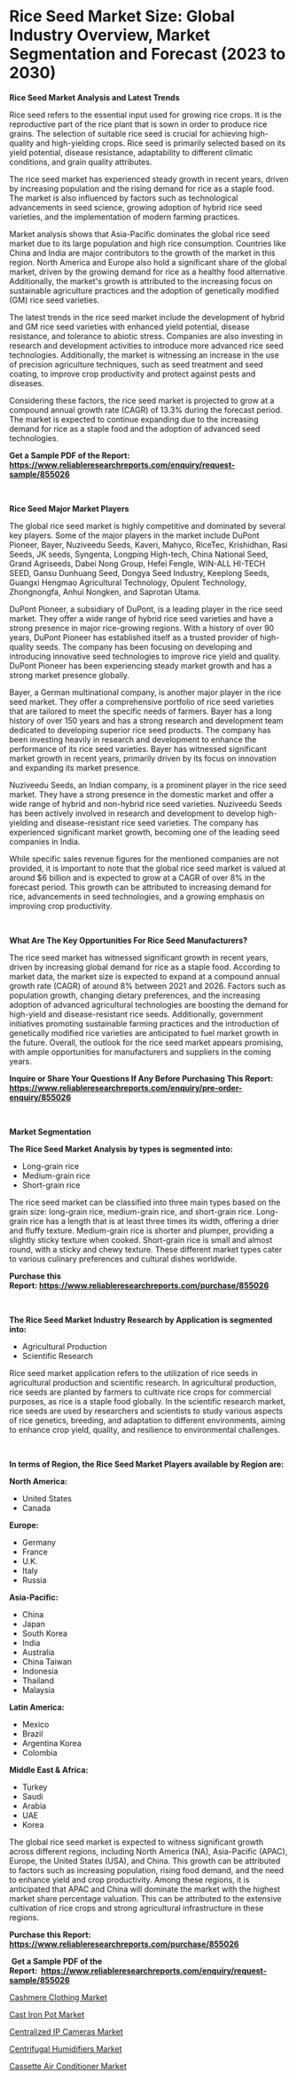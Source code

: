 <p><h1>Rice Seed Market Size: Global Industry Overview, Market Segmentation and Forecast (2023 to 2030)</h1></p><p><strong>Rice Seed Market Analysis and Latest Trends</strong></p>
<p><p>Rice seed refers to the essential input used for growing rice crops. It is the reproductive part of the rice plant that is sown in order to produce rice grains. The selection of suitable rice seed is crucial for achieving high-quality and high-yielding crops. Rice seed is primarily selected based on its yield potential, disease resistance, adaptability to different climatic conditions, and grain quality attributes.</p><p>The rice seed market has experienced steady growth in recent years, driven by increasing population and the rising demand for rice as a staple food. The market is also influenced by factors such as technological advancements in seed science, growing adoption of hybrid rice seed varieties, and the implementation of modern farming practices.</p><p>Market analysis shows that Asia-Pacific dominates the global rice seed market due to its large population and high rice consumption. Countries like China and India are major contributors to the growth of the market in this region. North America and Europe also hold a significant share of the global market, driven by the growing demand for rice as a healthy food alternative. Additionally, the market's growth is attributed to the increasing focus on sustainable agriculture practices and the adoption of genetically modified (GM) rice seed varieties.</p><p>The latest trends in the rice seed market include the development of hybrid and GM rice seed varieties with enhanced yield potential, disease resistance, and tolerance to abiotic stress. Companies are also investing in research and development activities to introduce more advanced rice seed technologies. Additionally, the market is witnessing an increase in the use of precision agriculture techniques, such as seed treatment and seed coating, to improve crop productivity and protect against pests and diseases.</p><p>Considering these factors, the rice seed market is projected to grow at a compound annual growth rate (CAGR) of 13.3% during the forecast period. The market is expected to continue expanding due to the increasing demand for rice as a staple food and the adoption of advanced seed technologies.</p></p>
<p><strong>Get a Sample PDF of the Report:&nbsp; <a href="https://www.reliableresearchreports.com/enquiry/request-sample/855026">https://www.reliableresearchreports.com/enquiry/request-sample/855026</a></strong></p>
<p>&nbsp;</p>
<p><strong>Rice Seed Major Market Players</strong></p>
<p><p>The global rice seed market is highly competitive and dominated by several key players. Some of the major players in the market include DuPont Pioneer, Bayer, Nuziveedu Seeds, Kaveri, Mahyco, RiceTec, Krishidhan, Rasi Seeds, JK seeds, Syngenta, Longping High-tech, China National Seed, Grand Agriseeds, Dabei Nong Group, Hefei Fengle, WIN-ALL HI-TECH SEED, Gansu Dunhuang Seed, Dongya Seed Industry, Keeplong Seeds, Guangxi Hengmao Agricultural Technology, Opulent Technology, Zhongnongfa, Anhui Nongken, and Saprotan Utama.</p><p>DuPont Pioneer, a subsidiary of DuPont, is a leading player in the rice seed market. They offer a wide range of hybrid rice seed varieties and have a strong presence in major rice-growing regions. With a history of over 90 years, DuPont Pioneer has established itself as a trusted provider of high-quality seeds. The company has been focusing on developing and introducing innovative seed technologies to improve rice yield and quality. DuPont Pioneer has been experiencing steady market growth and has a strong market presence globally.</p><p>Bayer, a German multinational company, is another major player in the rice seed market. They offer a comprehensive portfolio of rice seed varieties that are tailored to meet the specific needs of farmers. Bayer has a long history of over 150 years and has a strong research and development team dedicated to developing superior rice seed products. The company has been investing heavily in research and development to enhance the performance of its rice seed varieties. Bayer has witnessed significant market growth in recent years, primarily driven by its focus on innovation and expanding its market presence.</p><p>Nuziveedu Seeds, an Indian company, is a prominent player in the rice seed market. They have a strong presence in the domestic market and offer a wide range of hybrid and non-hybrid rice seed varieties. Nuziveedu Seeds has been actively involved in research and development to develop high-yielding and disease-resistant rice seed varieties. The company has experienced significant market growth, becoming one of the leading seed companies in India.</p><p>While specific sales revenue figures for the mentioned companies are not provided, it is important to note that the global rice seed market is valued at around $6 billion and is expected to grow at a CAGR of over 8% in the forecast period. This growth can be attributed to increasing demand for rice, advancements in seed technologies, and a growing emphasis on improving crop productivity.</p></p>
<p>&nbsp;</p>
<p><strong>What Are The Key Opportunities For Rice Seed Manufacturers?</strong></p>
<p><p>The rice seed market has witnessed significant growth in recent years, driven by increasing global demand for rice as a staple food. According to market data, the market size is expected to expand at a compound annual growth rate (CAGR) of around 8% between 2021 and 2026. Factors such as population growth, changing dietary preferences, and the increasing adoption of advanced agricultural technologies are boosting the demand for high-yield and disease-resistant rice seeds. Additionally, government initiatives promoting sustainable farming practices and the introduction of genetically modified rice varieties are anticipated to fuel market growth in the future. Overall, the outlook for the rice seed market appears promising, with ample opportunities for manufacturers and suppliers in the coming years.</p></p>
<p><strong>Inquire or Share Your Questions If Any Before Purchasing This Report: <a href="https://www.reliableresearchreports.com/enquiry/pre-order-enquiry/855026">https://www.reliableresearchreports.com/enquiry/pre-order-enquiry/855026</a></strong></p>
<p>&nbsp;</p>
<p><strong>Market Segmentation</strong></p>
<p><strong>The Rice Seed Market Analysis by types is segmented into:</strong></p>
<p><ul><li>Long-grain rice</li><li>Medium-grain rice</li><li>Short-grain rice</li></ul></p>
<p><p>The rice seed market can be classified into three main types based on the grain size: long-grain rice, medium-grain rice, and short-grain rice. Long-grain rice has a length that is at least three times its width, offering a drier and fluffy texture. Medium-grain rice is shorter and plumper, providing a slightly sticky texture when cooked. Short-grain rice is small and almost round, with a sticky and chewy texture. These different market types cater to various culinary preferences and cultural dishes worldwide.</p></p>
<p><strong>Purchase this Report:&nbsp;<a href="https://www.reliableresearchreports.com/purchase/855026">https://www.reliableresearchreports.com/purchase/855026</a></strong></p>
<p>&nbsp;</p>
<p><strong>The Rice Seed Market Industry Research by Application is segmented into:</strong></p>
<p><ul><li>Agricultural Production</li><li>Scientific Research</li></ul></p>
<p><p>Rice seed market application refers to the utilization of rice seeds in agricultural production and scientific research. In agricultural production, rice seeds are planted by farmers to cultivate rice crops for commercial purposes, as rice is a staple food globally. In the scientific research market, rice seeds are used by researchers and scientists to study various aspects of rice genetics, breeding, and adaptation to different environments, aiming to enhance crop yield, quality, and resilience to environmental challenges.</p></p>
<p>&nbsp;</p>
<p><strong>In terms of Region, the Rice Seed Market Players available by Region are:</strong></p>
<p>
    <p> <strong> North America: </strong>
        <ul>
            <li>United States</li>
            <li>Canada</li>
        </ul>
        </p> 
    <p> <strong> Europe: </strong>
        <ul>
            <li>Germany</li>
            <li>France</li>
            <li>U.K.</li>
            <li>Italy</li>
            <li>Russia</li>
        </ul>
        </p> 
    <p> <strong> Asia-Pacific: </strong>
        <ul>
            <li>China</li>
            <li>Japan</li>
            <li>South Korea</li>
            <li>India</li>
            <li>Australia</li>
            <li>China Taiwan</li>
            <li>Indonesia</li>
            <li>Thailand</li>
            <li>Malaysia</li>
        </ul>
        </p> 
    <p> <strong> Latin America: </strong>
        <ul>
            <li>Mexico</li>
            <li>Brazil</li>
            <li>Argentina Korea</li>
            <li>Colombia</li>
        </ul>
        </p> 
    <p> <strong> Middle East & Africa: </strong>
        <ul>
            <li>Turkey</li>
            <li>Saudi</li>
            <li>Arabia</li>
            <li>UAE</li>
            <li>Korea</li>
        </ul>
    </p>
    </p>
<p><p>The global rice seed market is expected to witness significant growth across different regions, including North America (NA), Asia-Pacific (APAC), Europe, the United States (USA), and China. This growth can be attributed to factors such as increasing population, rising food demand, and the need to enhance yield and crop productivity. Among these regions, it is anticipated that APAC and China will dominate the market with the highest market share percentage valuation. This can be attributed to the extensive cultivation of rice crops and strong agricultural infrastructure in these regions.</p></p>
<p><strong>Purchase this Report: <a href="https://www.reliableresearchreports.com/purchase/855026">https://www.reliableresearchreports.com/purchase/855026</a></strong></p>
<p>&nbsp;<strong>Get a Sample PDF of the Report:&nbsp;&nbsp;<a href="https://www.reliableresearchreports.com/enquiry/request-sample/855026">https://www.reliableresearchreports.com/enquiry/request-sample/855026</a></strong></p>
<p><strong></strong></p>
<p><p><a href="https://medium.com/@adeafrashri2022/cashmere-clothing-market-size-cagr-trends-2024-2030-cd8048f54f11">Cashmere Clothing Market</a></p><p><a href="https://medium.com/@besaagolli28/cast-iron-pot-market-size-reveals-the-best-marketing-channels-in-global-industry-cb4cdc35ed6d">Cast Iron Pot Market</a></p><p><a href="https://medium.com/@albanaduro2018/centralized-ip-cameras-market-size-market-outlook-and-market-forecast-2023-to-2030-57f346564202">Centralized IP Cameras Market</a></p><p><a href="https://medium.com/@loretadervishi2013/analyzing-centrifugal-humidifiers-market-global-industry-perspective-and-forecast-2023-to-2030-277f4e0dd5b4">Centrifugal Humidifiers Market</a></p><p><a href="https://medium.com/@yjwzfixtb68151/cassette-air-conditioner-market-analysis-its-cagr-market-segmentation-and-global-industry-9ad837942c0e">Cassette Air Conditioner Market</a></p></p>